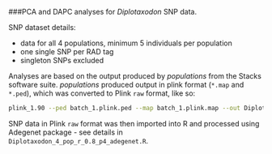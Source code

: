 
###PCA and DAPC analyses for *Diplotaxodon* SNP data.

SNP dataset details:
 - data for all 4 populations, minimum 5 individuals per population
 - one single SNP per RAD tag
 - singleton SNPs excluded

Analyses are based on the output produced by *populations* from the Stacks software suite. 
*populations* produced output in plink format (`*.map` and `*.ped`), which was converted to Plink `raw` format, like so:

```bash
plink_1.90 --ped batch_1.plink.ped --map batch_1.plink.map --out Diplotaxodon_4pop_r0.8_p4_ONE_SNP_EXCL_SINGLETONS.plink --recodeA --make-bed --allow-extra-chr
```

SNP data in Plink `raw` format was then imported into R and processed using Adegenet package - see details in `Diplotaxodon_4_pop_r_0.8_p4_adegenet.R`.

